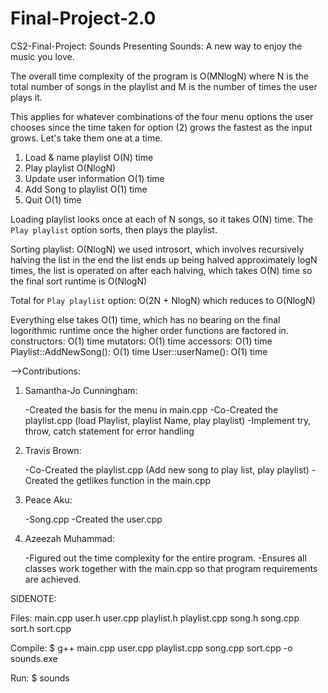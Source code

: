 # Final-Project-2.0

CS2-Final-Project: Sounds
Presenting Sounds: A new way to enjoy the music you love.

The overall time complexity of the program is O(MNlogN) 
	where N is the total number of songs in the playlist 
	and M is the number of times the user plays it.

This applies for whatever combinations of the four menu options the user chooses since the time taken for option (2) grows the fastest as the input grows.  Let's take them one at a time.

1. Load & name playlist
	O(N) time
2. Play playlist
	O(NlogN)
3. Update user information
	O(1) time
4. Add Song to playlist
	O(1) time
5. Quit
	O(1) time

Loading playlist looks once at each of N songs, so it takes O(N) time.
The `Play playlist` option sorts, then plays the playlist.

Sorting playlist: O(NlogN)
	we used introsort, which involves recursively halving the list
	in the end the list ends up being halved approximately logN times,
	the list is operated on after each halving, which takes O(N) time
	so the final sort runtime is O(NlogN)

Total for `Play playlist` option: O(2N + NlogN)
	which reduces to O(NlogN)

Everything else takes O(1) time, which has no bearing on the final logorithmic runtime once the higher order functions are factored in.
    constructors: O(1) time
    mutators: O(1) time
    accessors: O(1) time
    Playlist::AddNewSong(): O(1) time
    User::userName(): O(1) time
    
-->Contributions:

1. Samantha-Jo Cunningham:

    -Created the basis for the menu in main.cpp
    -Co-Created the playlist.cpp (load Playlist, playlist Name, play playlist)
    -Implement try, throw, catch statement for error handling

2. Travis Brown:

    -Co-Created the playlist.cpp (Add new song to play list, play playlist)
    -Created the getlikes function in the main.cpp

3. Peace Aku:

    -Song.cpp
    -Created the user.cpp

4. Azeezah Muhammad:

    -Figured out the time complexity for the entire program.
    -Ensures all classes work together with the main.cpp so that program requirements are achieved.
    
SIDENOTE: 

Files:
main.cpp
user.h
user.cpp
playlist.h
playlist.cpp
song.h
song.cpp
sort.h
sort.cpp

Compile: $ g++ main.cpp user.cpp playlist.cpp song.cpp sort.cpp -o sounds.exe

Run: $ sounds
